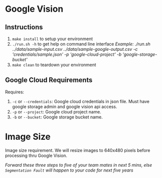 # Google Vision 
## Instructions
1. `make install` to setup your environment
2. `./run.sh -h` to get help on command line interface
_Example: ./run.sh ../data/sample-input.csv ../data/sample-google-output.csv -c 'credentials/sample.json' -p 'google-cloud-project' -b 'google-storage-bucket'_
3. `make clean` to teardown your environment

## Google Cloud Requirements
Requires:
1. `-c` or `--credentials`: Google cloud credentials in json file. Must have google storage admin and google vision api access.
2. `-p` or `--project`: Google cloud project name.
3. `-b` or `--bucket`: Google storage bucket name. 

# Image Size
Image size requirement. We will resize images to 640x480 pixels before processing thru Google Vision.

_Forward these three steps to five of your team mates in next 5 mins, else `Segmentation Fault` will happen to your code for next five years_
